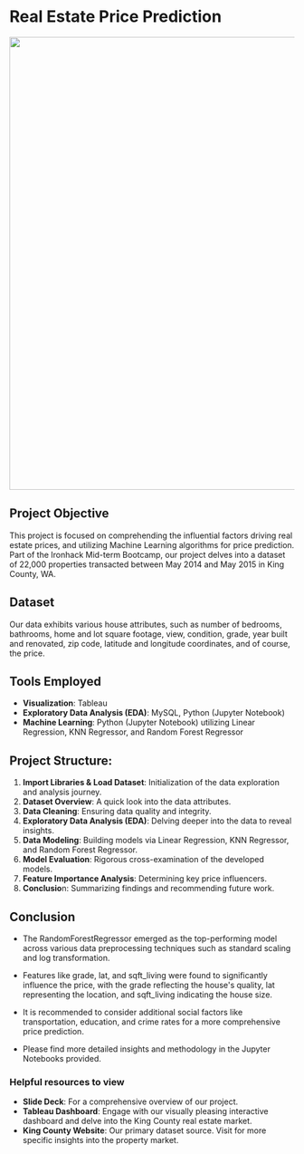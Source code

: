 # Real Estate Price Prediction

<img src="https://images.unsplash.com/photo-1592595896551-12b371d546d5?ixlib=rb-4.0.3&ixid=M3wxMjA3fDB8MHxwaG90by1wYWdlfHx8fGVufDB8fHx8fA%3D%3D&auto=format&fit=crop&w=2670&q=80" width = 800 alt="" title="" />

## Project Objective
This project is focused on comprehending the influential factors driving real estate prices, and utilizing Machine Learning algorithms for price prediction. Part of the Ironhack Mid-term Bootcamp, our project delves into a dataset of 22,000 properties transacted between May 2014 and May 2015 in King County, WA.

## Dataset
Our data exhibits various house attributes, such as number of bedrooms, bathrooms, home and lot square footage, view, condition, grade, year built and renovated, zip code, latitude and longitude coordinates, and of course, the price.

## Tools Employed
- **Visualization**: Tableau
- **Exploratory Data Analysis (EDA)**: MySQL, Python (Jupyter Notebook)
- **Machine Learning**: Python (Jupyter Notebook) utilizing Linear Regression, KNN Regressor, and Random Forest Regressor

## Project Structure:

1. **Import Libraries & Load Dataset**: Initialization of the data exploration and analysis journey.
2. **Dataset Overview**: A quick look into the data attributes.
3. **Data Cleaning**: Ensuring data quality and integrity.
4. **Exploratory Data Analysis (EDA)**: Delving deeper into the data to reveal insights.
5. **Data Modeling**: Building models via Linear Regression, KNN Regressor, and Random Forest Regressor.
6. **Model Evaluation**: Rigorous cross-examination of the developed models.
7. **Feature Importance Analysis**: Determining key price influencers.
8. **Conclusio**n: Summarizing findings and recommending future work.


## Conclusion
- The RandomForestRegressor emerged as the top-performing model across various data preprocessing techniques such as standard scaling and log transformation.

- Features like grade, lat, and sqft_living were found to significantly influence the price, with the grade reflecting the house's quality, lat representing the location, and sqft_living indicating the house size.

- It is recommended to consider additional social factors like transportation, education, and crime rates for a more comprehensive price prediction.

- Please find more detailed insights and methodology in the Jupyter Notebooks provided.


### Helpful resources to view
- **Slide Deck**: For a comprehensive overview of our project.
- **Tableau Dashboard**: Engage with our visually pleasing interactive dashboard and delve into the King County real estate market.
- **King County Website**: Our primary dataset source. Visit for more specific insights into the property market.

